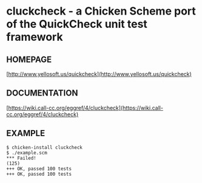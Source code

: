 # cluckcheck - a Chicken Scheme port of the QuickCheck unit test framework

## HOMEPAGE

[http://www.yellosoft.us/quickcheck](http://www.yellosoft.us/quickcheck)

## DOCUMENTATION

[https://wiki.call-cc.org/eggref/4/cluckcheck](https://wiki.call-cc.org/eggref/4/cluckcheck)

## EXAMPLE

	$ chicken-install cluckcheck
	$ ./example.scm
	*** Failed!
	(125)
	+++ OK, passed 100 tests
	+++ OK, passed 100 tests